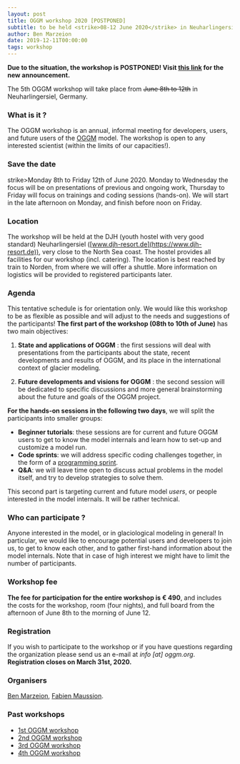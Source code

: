 ```yaml
---
layout: post
title: OGGM workshop 2020 [POSTPONED]
subtitle: to be held <strike>08-12 June 2020</strike> in Neuharlingersiel, Germany
author: Ben Marzeion
date: 2019-12-11T00:00:00
tags: workshop
---
```


**Due to the situation, the workshop is POSTPONED! Visit [this link]({{site.base_url}}/2021/04/13/5th-workshop-new-date-again/) for the new announcement.**

The 5th OGGM workshop will take place from  <strike>June 8th to 12th</strike>  in Neuharlingersiel, Germany.

### What is it ?

The OGGM workshop is an annual, informal meeting for developers, users, and future users
of the [OGGM](http://docs.oggm.org) model. The workshop is open to any interested scientist
(within the limits of our capacities!).

### Save the date

strike>Monday 8th to Friday 12th of June 2020</strike>. Monday to Wednesday the focus will be on presentations of previous and
ongoing work, Thursday to Friday will focus on trainings and coding sessions (hands-on).
We will start in the late afternoon on Monday, and finish before noon on Friday.

### Location

The workshop will be held at the DJH (youth hostel with very good standard) Neuharlingersiel
([www.djh-resort.de](https://www.djh-resort.de)),
very close to the North Sea coast. The hostel provides all facilities for our workshop (incl. catering).
The location is best reached by train to Norden, from where we will offer a shuttle. More information on
logistics will be provided to registered participants later.

### Agenda

This tentative schedule is for orientation only. We would like this workshop to be as flexible as possible and will
adjust to the needs and suggestions of the participants! **The first part of the workshop (08th to 10th of June)**
has two main objectives:

1. **State and applications of OGGM** : the first sessions will deal with presentations from the participants about
the state, recent developments and results of OGGM, and its place in the international context of glacier modeling.

2. **Future developments and visions for OGGM** : the second session will be dedicated to specific discussions and
more general brainstorming about the future and goals of the OGGM project.

**For the hands-on sessions in the following two days**, we will split the participants into smaller groups:

- **Beginner tutorials**: these sessions are for current and future OGGM users to get to know the model internals
  and learn how to set-up and customize a model run.
- **Code sprints**: we will address specific coding challenges
  together, in the form of a [programming sprint](https://oggm.org/2018/10/16/hack-day/).
- **Q&A**: we will leave time open to discuss actual problems in the model itself,
  and try to develop strategies to solve them.

This second part is targeting current and future model *users*, or
people interested in the model internals. It will be rather technical.

### Who can participate ?

Anyone interested in the model, or in glaciological modeling in general! In particular, we would like to
encourage potential users and developers to join us, to get to know each other, and to gather first-hand
information about the model internals.
Note that in case of high interest we might have to limit the number of participants.

### Workshop fee

**The fee for participation for the entire workshop is € 490**, and includes the costs for the workshop, room (four nights),
and full board from the afternoon of June 8th to the morning of June 12.

### Registration

If you wish to participate to the workshop or if you have questions regarding the organization please send us an
e-mail at _info [at] oggm.org_. **Registration closes on March 31st, 2020.**


### Organisers

[Ben Marzeion](http://marzeion.info/), [Fabien Maussion](http://fabienmaussion.info/).

### Past workshops

- <u> <a href="{{ site.url }}/2016/02/11/1st-oggm-worshop-summary/"> 1st OGGM workshop </a> </u>
- <u> <a href="{{ site.url }}/2017/04/03/2nd-oggm-worshop-summary/"> 2nd OGGM workshop </a> </u>
- <u> <a href="{{ site.url }}/2018/06/29/3nd-oggm-worshop-summary/"> 3rd OGGM workshop </a> </u>
- <u> <a href="{{ site.url }}/2019/06/21/4st-oggm-worshop-summary/"> 4th OGGM workshop </a> </u>
